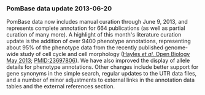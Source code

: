 ### PomBase data update 2013-06-20

PomBase data now includes manual curation through June 9, 2013, and
represents complete annotation for 664 publications (as well as partial
curation of many more). A highlight of this month's literature curation
update is the addition of over 9400 phenotype annotations, representing
about 95% of the phenotype data from the recently published genome-wide
study of cell cycle and cell morphology ([Hayles *et al.* Open Biology
May
2013](http://rsob.royalsocietypublishing.org/content/3/5/130053.abstract);
[PMID:23697806](http://www.ncbi.nlm.nih.gov/pubmed/?term=23697806)). We
have also improved the display of allele details for phenotype
annotations. Other changes include better support for gene synonyms in
the simple search, regular updates to the UTR data files, and a number
of minor adjustments to external links in the annotation data tables and
the external references section.
